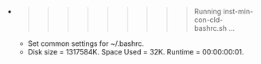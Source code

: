 * >>>>>>>>> Running inst-min-con-cld-bashrc.sh ...
  * Set common settings for ~/.bashrc.
  * Disk size = 1317584K. Space Used = 32K. Runtime = 00:00:00:01.
